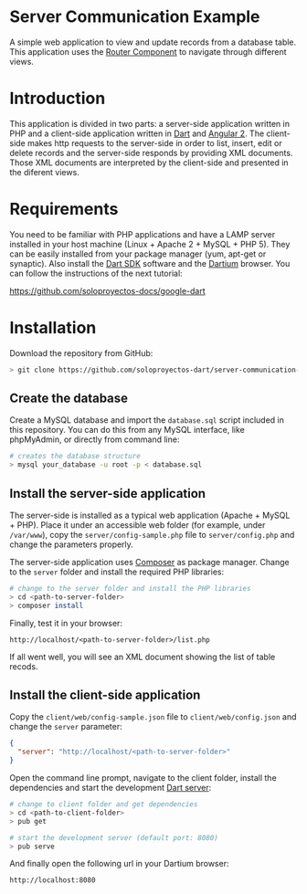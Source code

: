 # Server Communication Example

A simple web application to view and update records from a database table. This application uses the [Router Component](https://angular.io/docs/dart/latest/tutorial/toh-pt5.html) to navigate through different views.

# Introduction

This application is divided in two parts: a server-side application written in PHP and a client-side application written in [Dart](https://www.dartlang.org/) and [Angular 2](https://angular.io/docs/dart/latest/quickstart.html). The client-side makes http requests to the server-side in order to list, insert, edit or delete records and the server-side responds by providing XML documents. Those XML documents are interpreted by the client-side and presented in the diferent views.

# Requirements

You need to be familiar with PHP applications and have a LAMP server installed in your host machine (Linux + Apache 2 + MySQL + PHP 5). They can be easily installed from your package manager (yum, apt-get or synaptic). Also install the [Dart SDK](https://www.dartlang.org/tools/sdk/) software and the [Dartium](https://www.dartlang.org/tools/dartium/) browser. You can follow the instructions of the next tutorial:

https://github.com/soloproyectos-docs/google-dart

# Installation

Download the repository from GitHub:

```bash
> git clone https://github.com/soloproyectos-dart/server-communication-example
```

## Create the database

Create a MySQL database and import the `database.sql` script included in this repository. You can do this from any MySQL interface, like phpMyAdmin, or directly from command line:

```bash
# creates the database structure
> mysql your_database -u root -p < database.sql
```

## Install the server-side application

The server-side is installed as a typical web application (Apache + MySQL + PHP). Place it under an accessible web folder (for example, under `/var/www`), copy the `server/config-sample.php` file to `server/config.php` and change the parameters properly.

The server-side application uses [Composer](https://getcomposer.org/) as package manager. Change to the `server` folder and install the required PHP libraries:

```bash
# change to the server folder and install the PHP libraries
> cd <path-to-server-folder>
> composer install
```

Finally, test it in your browser:

`http://localhost/<path-to-server-folder>/list.php`

If all went well, you will see an XML document showing the list of table recods.

## Install the client-side application

Copy the `client/web/config-sample.json` file to `client/web/config.json` and change the `server` parameter:

```json
{
  "server": "http://localhost/<path-to-server-folder>"
}
```

Open the command line prompt, navigate to the client folder, install the dependencies and start the development [Dart server](https://www.dartlang.org/tools/pub/cmd/pub-serve.html):

```bash
# change to client folder and get dependencies
> cd <path-to-client-folder>
> pub get

# start the development server (default port: 8080)
> pub serve
```

And finally open the following url in your Dartium browser:

`http://localhost:8080`
